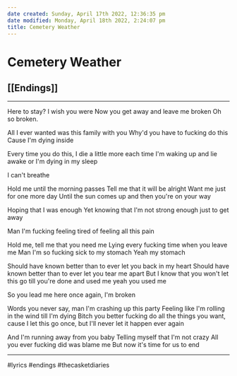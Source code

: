 ```yaml
---
date created: Sunday, April 17th 2022, 12:36:35 pm
date modified: Monday, April 18th 2022, 2:24:07 pm
title: Cemetery Weather
---
```

# Cemetery Weather
## [[Endings]]

---

Here to stay? I wish you were
Now you get away and leave me broken
Oh so broken.

All I ever wanted was this family with you
Why'd you have to fucking do this
Cause I'm dying inside

Every time you do this,
I die a little more each time
I'm waking up and lie awake
or I'm dying in my sleep

I can't breathe

Hold me until the morning passes
Tell me that it will be alright
Want me just for one more day
Until the sun comes up and then you're on your way

Hoping that I was enough
Yet knowing that I'm not strong enough just to get away

Man I'm fucking feeling tired of feeling all this pain

Hold me, tell me that you need me
Lying every fucking time when you leave me
Man I'm so fucking sick to my stomach Yeah my stomach

Should have known better than to ever let you back in my heart
Should have known better than to ever let you tear me apart
But I know that you won't let this go till you're done and used me yeah you used me

So you lead me here once again,
I'm broken

Words you never say,
man I'm crashing up this party
Feeling like I'm rolling in the wind till I'm dying Bitch you better fucking do all the things you want, cause I let this go once, but I'll never let it happen ever again

And I'm running away from you baby
Telling myself that I'm not crazy
All you ever fucking did was blame me
But now it's time for us to end

---

#lyrics #endings #thecasketdiaries